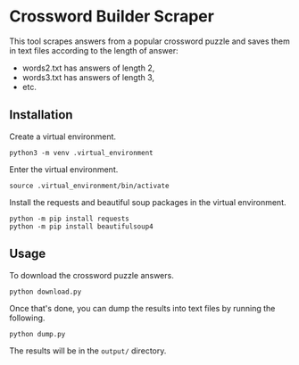 # Crossword Builder Scraper #

This tool scrapes answers from a popular crossword puzzle and saves them in
text files according to the length of answer:
* words2.txt has answers of length 2,
* words3.txt has answers of length 3,
* etc.



## Installation ##

Create a virtual environment.
```
python3 -m venv .virtual_environment
```

Enter the virtual environment.
```
source .virtual_environment/bin/activate
```

Install the requests and beautiful soup packages in the virtual environment.
```
python -m pip install requests
python -m pip install beautifulsoup4
```


## Usage ##

To download the crossword puzzle answers.
```
python download.py
```

Once that's done, you can dump the results into text files by running the following.
```
python dump.py
```

The results will be in the `output/` directory.
